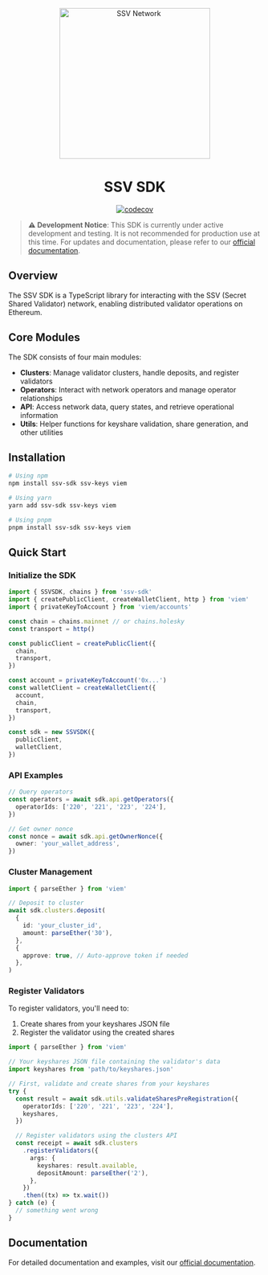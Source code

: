 <p align="center">
  <img src="https://ssv.network/wp-content/uploads/2024/06/full_logo_white.svg" alt="SSV Network" width="300"/>
</p>

<h1 align="center">SSV SDK</h1>

<p align="center">
  <a href="https://codecov.io/gh/ssvlabs/ssv-sdk">
    <img src="https://codecov.io/gh/ssvlabs/ssv-sdk/graph/badge.svg?token=2j2HCF1fSb" alt="codecov"/>
  </a>
</p>

> **⚠️ Development Notice**: This SDK is currently under active development and testing. It is not recommended for production use at this time. For updates and documentation, please refer to our [official documentation](https://docs.ssv.network).

## Overview

The SSV SDK is a TypeScript library for interacting with the SSV (Secret Shared Validator) network, enabling distributed validator operations on Ethereum.

## Core Modules

The SDK consists of four main modules:

- **Clusters**: Manage validator clusters, handle deposits, and register validators
- **Operators**: Interact with network operators and manage operator relationships
- **API**: Access network data, query states, and retrieve operational information
- **Utils**: Helper functions for keyshare validation, share generation, and other utilities

## Installation

```bash
# Using npm
npm install ssv-sdk ssv-keys viem

# Using yarn
yarn add ssv-sdk ssv-keys viem

# Using pnpm
pnpm install ssv-sdk ssv-keys viem
```

## Quick Start

### Initialize the SDK

```typescript
import { SSVSDK, chains } from 'ssv-sdk'
import { createPublicClient, createWalletClient, http } from 'viem'
import { privateKeyToAccount } from 'viem/accounts'

const chain = chains.mainnet // or chains.holesky
const transport = http()

const publicClient = createPublicClient({
  chain,
  transport,
})

const account = privateKeyToAccount('0x...')
const walletClient = createWalletClient({
  account,
  chain,
  transport,
})

const sdk = new SSVSDK({
  publicClient,
  walletClient,
})
```

### API Examples

```typescript
// Query operators
const operators = await sdk.api.getOperators({
  operatorIds: ['220', '221', '223', '224'],
})

// Get owner nonce
const nonce = await sdk.api.getOwnerNonce({
  owner: 'your_wallet_address',
})
```

### Cluster Management

```typescript
import { parseEther } from 'viem'

// Deposit to cluster
await sdk.clusters.deposit(
  {
    id: 'your_cluster_id',
    amount: parseEther('30'),
  },
  {
    approve: true, // Auto-approve token if needed
  },
)
```

### Register Validators
To register validators, you'll need to:

1. Create shares from your keyshares JSON file
2. Register the validator using the created shares
```typescript
import { parseEther } from 'viem'

// Your keyshares JSON file containing the validator's data
import keyshares from 'path/to/keyshares.json'

// First, validate and create shares from your keyshares
try {
  const result = await sdk.utils.validateSharesPreRegistration({
    operatorIds: ['220', '221', '223', '224'],
    keyshares,
  })

  // Register validators using the clusters API
  const receipt = await sdk.clusters
    .registerValidators({
      args: {
        keyshares: result.available,
        depositAmount: parseEther('2'),
      },
    })
    .then((tx) => tx.wait())
} catch (e) {
  // something went wrong
}
```

## Documentation

For detailed documentation and examples, visit our [official documentation](https://docs.ssv.network).
